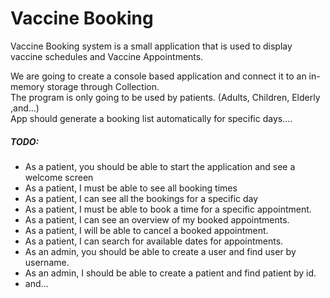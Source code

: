 # Vaccine Booking

Vaccine Booking system is a small application that is used to display vaccine schedules and Vaccine Appointments.    

We are going to create a console based application and connect it to an in-memory storage through Collection.  
The program is only going to be used by patients. (Adults, Children, Elderly ,and...)  
App should generate a booking list automatically for specific days....  

##### TODO:
- As a patient, you should be able to start the application and see a welcome screen
- As a patient, I must be able to see all booking times
- As a patient, I can see all the bookings for a specific day
- As a patient, I must be able to book a time for a specific appointment.
- As a patient, I can see an overview of my booked appointments.
- As a patient, I will be able to cancel a booked appointment.
- As a patient, I can search for available dates for appointments.
- As an admin, you should be able to create a user and find user by username.
- As an admin, I should be able to create a patient and find patient by id.
- and...
